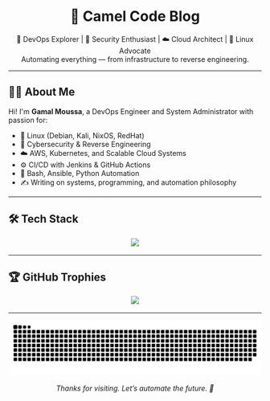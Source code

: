 <h1 align="center">🌟 Camel Code Blog</h1>

<p align="center">
🚀 DevOps Explorer | 🔐 Security Enthusiast | ☁️ Cloud Architect | 🐧 Linux Advocate  
<br>
Automating everything — from infrastructure to reverse engineering.
</p>



---

## 👨‍💻 About Me

Hi! I'm **Gamal Moussa**, a DevOps Engineer and System Administrator with passion for:

- 🐧 Linux (Debian, Kali, NixOS, RedHat)
- 🔐 Cybersecurity & Reverse Engineering
- ☁️ AWS, Kubernetes, and Scalable Cloud Systems
- ⚙️ CI/CD with Jenkins & GitHub Actions
- 🧰 Bash, Ansible, Python Automation
- ✍️ Writing on systems, programming, and automation philosophy

---

## 🛠️ Tech Stack

<p align="center">
  <img src="https://skillicons.dev/icons?i=linux,bash,ansible,docker,kubernetes,python,fastapi,nodejs,mongodb,git,github,neovim,jenkins,rust,mysql" />
</p>

---

## 🏆 GitHub Trophies

<p align="center">
  <img src="https://github-profile-trophy.vercel.app/?username=tree-1917&theme=algolia&row=1&margin-w=10&margin-h=10" />
</p>

---

<p align="center">
  <img src="https://raw.githubusercontent.com/platane/snk/output/github-contribution-grid-snake.svg" alt="snake animation" />
</p>

<p align="center"><i>Thanks for visiting. Let’s automate the future. 🐫</i></p>
